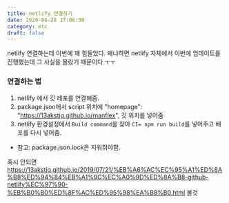 ```yaml
---
title: netlify 연결하기
date: 2020-06-28 17:06:50
category: etc
draft: false
---
```


netlify 연결하는데 이번에 꽤 힘들었다.
왜냐하면 netlify 자체에서 이번에 업데이트를 진행했는데 그 사실을 몰랐기 때문이다 ㅜㅜ

### 연결하는 법

1. netlify 에서 깃 레포를 연결해줌.
2. package.json에서 script 위치에 "homepage": "https://13akstjq.github.io/manflex", 깃 위치를 넣어줌
3. netlify 환경설정에서 `Build command`를 찾아 `CI= npm run build`를 넣어주고 배포를 다시 넣어줌.

- 참고: package.json.lock은 지워줘야함.

혹시 안되면 https://13akstjq.github.io/2019/07/21/%EB%A6%AC%EC%95%A1%ED%8A%B8%ED%94%84%EB%A1%9C%EC%A0%9D%ED%8A%B8-github-netlify%EC%97%90-%EB%B0%B0%ED%8F%AC%ED%95%98%EA%B8%B0.html 볼것
